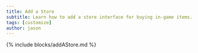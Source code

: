 ```yaml
---
title: Add a Store
subtitle: Learn how to add a store interface for buying in-game items.
tags: [customize]
author: jason
---
```

{% include blocks/addAStore.md %}
